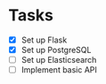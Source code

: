 # Tasks

- [x] Set up Flask
- [x] Set up PostgreSQL
- [ ] Set up Elasticsearch
- [ ] Implement basic API
